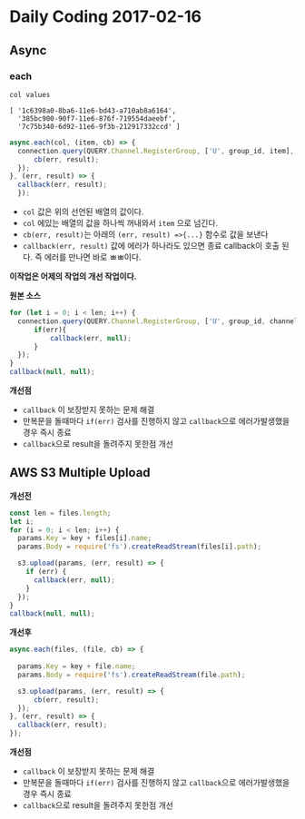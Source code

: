 # Daily Coding 2017-02-16



## Async

### each

`col values`
```
[ '1c6398a0-8ba6-11e6-bd43-a710ab8a6164',
  '385bc900-90f7-11e6-876f-719554daeebf',
  '7c75b340-6d92-11e6-9f3b-212917332ccd' ]
```


```javascript
async.each(col, (item, cb) => {
  connection.query(QUERY.Channel.RegisterGroup, ['U', group_id, item], (err, result) => {
      cb(err, result);
  });
}, (err, result) => {
  callback(err, result);
  });
```

* `col` 값은 위의 선언된 배열의 값이다.
* `col` 에있는 배열의 값을 하나씩 꺼내와서 `item` 으로 넘긴다.
* `cb(err, result)`는 아래의 `(err, result) =>{...}` 함수로 값을 보낸다
* `callback(err, result)` 값에 에러가 하나라도 있으면 종료 callback이 호출 된다. 즉 에러를 만나면 바로 ㅃㅃ이다.

**이작업은 어제의 작업의 개선 작업이다.**

**원본 소스**
```javascript
for (let i = 0; i < len; i++) {
  connection.query(QUERY.Channel.RegisterGroup, ['U', group_id, channel_id[i]], (err, result) => {
      if(err){
          callback(err, null);
      }
  });
}
callback(null, null);
```
**개선점**
* `callback` 이 보장받지 못하는 문제 해결
* 만복문을 돌때마다 `if(err)` 검사를 진행하지 않고 `callback`으로 에러가발생했을 경우 즉시 종료
* `callback`으로 result을 돌려주지 못한점 개선


## AWS S3 Multiple Upload

**개선전**
```javascript
const len = files.length;
let i;
for (i = 0; i < len; i++) {
  params.Key = key + files[i].name;
  params.Body = require('fs').createReadStream(files[i].path);

  s3.upload(params, (err, result) => {
    if (err) {
      callback(err, null);
    }
  });
}
callback(null, null);
```

**개선후**

```javascript
async.each(files, (file, cb) => {
  
  params.Key = key + file.name;
  params.Body = require('fs').createReadStream(file.path);

  s3.upload(params, (err, result) => {
      cb(err, result);
  });
}, (err, result) => {
  callback(err, result);
});
```
**개선점**
* `callback` 이 보장받지 못하는 문제 해결
* 만복문을 돌때마다 `if(err)` 검사를 진행하지 않고 `callback`으로 에러가발생했을 경우 즉시 종료
* `callback`으로 result을 돌려주지 못한점 개선
